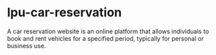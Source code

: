 # lpu-car-reservation
A car reservation website is an online platform that allows individuals to book and rent vehicles for a specified period, typically for personal or business use.
